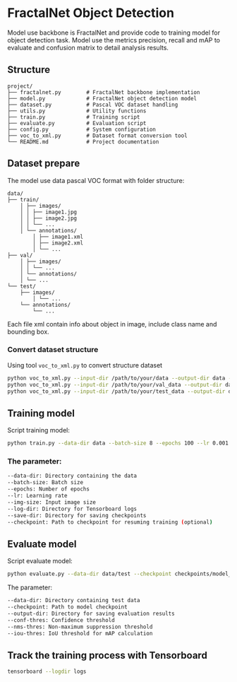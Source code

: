 # FractalNet Object Detection

Model use backbone is FractalNet and provide code to training model for object detection task. Model use the metrics precision, recall and mAP to evaluate and confusion matrix to detail analysis results. 

## Structure
```
project/
├── fractalnet.py        # FractalNet backbone implementation
├── model.py             # FractalNet object detection model
├── dataset.py           # Pascal VOC dataset handling
├── utils.py             # Utility functions
├── train.py             # Training script
├── evaluate.py          # Evaluation script
├── config.py            # System configuration
├── voc_to_xml.py        # Dataset format conversion tool
└── README.md            # Project documentation
```

## Dataset prepare
The model use data pascal VOC format with folder structure:
```
data/ 
├── train/ 
    │ ├── images/ 
    │ │ ├── image1.jpg 
    │ │ ├── image2.jpg 
    │ │ └── ... 
    │ └── annotations/ 
        │ ├── image1.xml 
        │ ├── image2.xml 
        │ └── ... 
├── val/ 
    │ ├── images/ 
    │ │ └── ... 
    │ └── annotations/ 
    │ └── ... 
└── test/ 
    ├── images/ 
        │ └── ... 
    └── annotations/ 
        └── ...
```
Each file xml contain info about object in image, include class name and bounding box.

### Convert dataset structure
Using tool `voc_to_xml.py` to convert structure dataset
```bash
python voc_to_xml.py --input-dir /path/to/your/data --output-dir data --dataset train
python voc_to_xml.py --input-dir /path/to/your/val_data --output-dir data --dataset val
python voc_to_xml.py --input-dir /path/to/your/test_data --output-dir data --dataset test
```
## Training model
Script training model:
```bash
python train.py --data-dir data --batch-size 8 --epochs 100 --lr 0.001 --img-size 416 --log-dir logs --save-dir checkpoints
```

### The parameter:
```bash
--data-dir: Directory containing the data
--batch-size: Batch size
--epochs: Number of epochs
--lr: Learning rate
--img-size: Input image size
--log-dir: Directory for Tensorboard logs
--save-dir: Directory for saving checkpoints
--checkpoint: Path to checkpoint for resuming training (optional)
```

## Evaluate model
Script evaluate model:
```bash
python evaluate.py --data-dir data/test --checkpoint checkpoints/model_best.pth.tar --output-dir output --conf-thres 0.5 --nms-thres 0.4 --iou-thres 0.5
```

The parameter:
```bash
--data-dir: Directory containing test data
--checkpoint: Path to model checkpoint
--output-dir: Directory for saving evaluation results
--conf-thres: Confidence threshold
--nms-thres: Non-maximum suppression threshold
--iou-thres: IoU threshold for mAP calculation
```

## Track the training process with Tensorboard
```bash
tensorboard --logdir logs
```